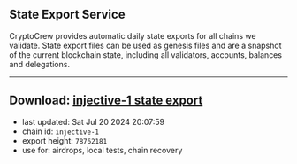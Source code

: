 ## State Export Service
CryptoCrew provides automatic daily state exports for all chains we validate. State export files can be used as genesis files and are a snapshot of the current blockchain state, including all validators, accounts, balances and delegations.

---
**Download: [injective-1 state export](https://dl-eu2.ccvalidators.com/SERVICE/injective/injective-1_export_78762181.json)**
---

- last updated: Sat Jul 20 2024 20:07:59
- chain id: `injective-1`
- export height: `78762181`
- use for: airdrops, local tests, chain recovery
